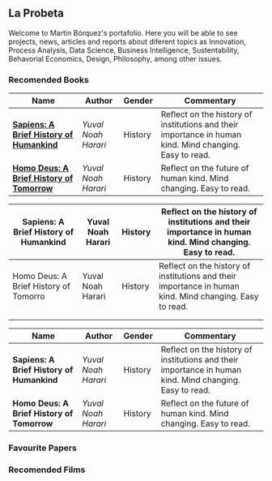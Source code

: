 ## La Probeta

Welcome to Martín Bórquez's portafolio. Here you will be able to see projects, news, articles and reports about diferent topics as Innovation, Process Analysis, Data Science, Business Intelligence, Sustentability, Behavorial Economics, Design, Philosophy, among other issues.




### Recomended Books
| Name  |   Author        |  Gender | Commentary|  
|----------|-------------|--------|--------------------------------|
| [**Sapiens: A Brief History of Humankind**](https://www.ynharari.com/book/sapiens-2/)|  *Yuval Noah Harari* | History | Reflect on the history of institutions and their importance in human kind. Mind changing. Easy to read.| 
| [**Homo Deus: A Brief History of Tomorrow**](https://www.ynharari.com/book/homo-deus/) | *Yuval Noah Harari* | History | Reflect on the future of human kind. Mind changing. Easy to read.|

| Sapiens: A Brief History of Humankind | Yuval Noah Harari | History | Reflect on the history of institutions and their importance in human kind. Mind changing. Easy to read. |
|---------------------------------------|-------------------|---------|---------------------------------------------------------------------------------------------------------|
| Homo Deus: A Brief History of Tomorro | Yuval Noah Harari | History | Reflect on the history of institutions and their importance in human kind. Mind changing. Easy to read. |
|                                       |                   |         |                                                                                                         |
|                                       |                   |         |                                                                                                         |


| Name  |   Author        |  Gender | Commentary|  
|----------| -------------|--------|-------------------------------- | 
| **Sapiens: A Brief History of Humankind**|  *Yuval Noah Harari* | History | Reflect on the history of institutions and their importance in human kind. Mind changing. Easy to read.| 
| **Homo Deus: A Brief History of Tomorrow**| *Yuval Noah Harari* | History | Reflect on the future of human kind. Mind changing. Easy to read.|

### Favourite Papers



### Recomended Films

